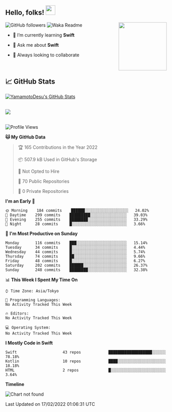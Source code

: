 ## Hello, folks! <img src="https://raw.githubusercontent.com/MartinHeinz/MartinHeinz/master/wave.gif" width="30px"> 
<p>
<img align="right" src="https://media.giphy.com/media/26ufdb3cYKwbRtYVW/giphy.gif" style="max-width:100%;" height="150px">
 
![GitHub followers](https://img.shields.io/github/followers/YamamotoDesu?label=Follow&style=social)
![Waka Readme](https://github.com/YamamotoDesu/YamamotoDesu/workflows/Waka%20Readme/badge.svg)
 
- 🌱 I’m currently learning **Swift**  
 
- 💬 Ask me about **Swift**  
 
- 👯 Always looking to collaborate
</p>
<br>

## &#x1f4c8; GitHub Stats
<a href="https://github.com/YamamotoDesu/YamamotoDesu">
  <img align="center" src="https://github-readme-stats.vercel.app/api?username=YamamotoDesu&show_icons=true&line_height=27&count_private=true&title_color=ffffff&text_color=c9cacc&icon_color=2bbc8a&bg_color=1d1f21&hide=contribs,prs&show_icons=true" alt="YamamotoDesu's GitHub Stats" /><br><br>
</a>

![](https://github-profile-summary-cards.vercel.app/api/cards/profile-details?username=YamamotoDesu&theme=vue)
<br><br>

<!--START_SECTION:waka-->
![Profile Views](http://img.shields.io/badge/Profile%20Views-7-blue)

**🐱 My GitHub Data** 

> 🏆 165 Contributions in the Year 2022
 > 
> 📦 507.9 kB Used in GitHub's Storage 
 > 
> 🚫 Not Opted to Hire
 > 
> 📜 70 Public Repositories 
 > 
> 🔑 0 Private Repositories  
 > 
**I'm an Early 🐤** 

```text
🌞 Morning    184 commits    ██████░░░░░░░░░░░░░░░░░░░   24.02% 
🌆 Daytime    299 commits    █████████░░░░░░░░░░░░░░░░   39.03% 
🌃 Evening    255 commits    ████████░░░░░░░░░░░░░░░░░   33.29% 
🌙 Night      28 commits     █░░░░░░░░░░░░░░░░░░░░░░░░   3.66%

```
📅 **I'm Most Productive on Sunday** 

```text
Monday       116 commits    ███░░░░░░░░░░░░░░░░░░░░░░   15.14% 
Tuesday      34 commits     █░░░░░░░░░░░░░░░░░░░░░░░░   4.44% 
Wednesday    44 commits     █░░░░░░░░░░░░░░░░░░░░░░░░   5.74% 
Thursday     74 commits     ██░░░░░░░░░░░░░░░░░░░░░░░   9.66% 
Friday       48 commits     █░░░░░░░░░░░░░░░░░░░░░░░░   6.27% 
Saturday     202 commits    ██████░░░░░░░░░░░░░░░░░░░   26.37% 
Sunday       248 commits    ████████░░░░░░░░░░░░░░░░░   32.38%

```


📊 **This Week I Spent My Time On** 

```text
⌚︎ Time Zone: Asia/Tokyo

💬 Programming Languages: 
No Activity Tracked This Week

🔥 Editors: 
No Activity Tracked This Week

💻 Operating System: 
No Activity Tracked This Week

```

**I Mostly Code in Swift** 

```text
Swift                    43 repos            ███████████████████░░░░░░   78.18% 
Kotlin                   10 repos            ████░░░░░░░░░░░░░░░░░░░░░   18.18% 
HTML                     2 repos             █░░░░░░░░░░░░░░░░░░░░░░░░   3.64%

```


**Timeline**

![Chart not found](https://raw.githubusercontent.com/YamamotoDesu/YamamotoDesu/main/charts/bar_graph.png) 


 Last Updated on 17/02/2022 01:06:31 UTC
<!--END_SECTION:waka-->


